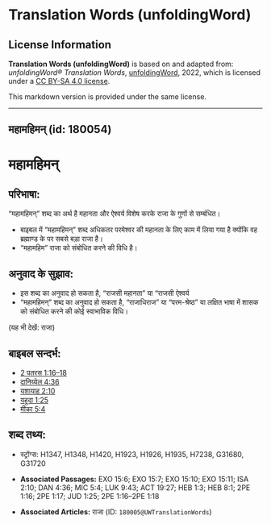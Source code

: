 # Translation Words (unfoldingWord)

## License Information

**Translation Words (unfoldingWord)** is based on and adapted from: _unfoldingWord® Translation Words_, [unfoldingWord](https://unfoldingword.org/utw), 2022, which is licensed under a [CC BY-SA 4.0 license](https://creativecommons.org/licenses/by-sa/4.0/legalcode.en).

This markdown version is provided under the same license.



--------------------------------

## महामहिमन् (id: 180054)

महामहिमन्
=========

परिभाषा:
--------

“महामहिमन्” शब्द का अर्थ है महानता और ऐश्वर्य विशेष करके राजा के गुणों से सम्बंधित।

* बाइबल में “महामहिमन्” शब्द अधिकतर परमेश्वर की महानता के लिए काम में लिया गया है क्योंकि वह ब्रह्माण्ड के पर सबसे बड़ा राजा है।
* “महामहिम” राजा को संबोधित करने की विधि है।

अनुवाद के सुझाव:
----------------

* इस शब्द का अनुवाद हो सकता है, “राजसी महानता” या “राजसी ऐश्वर्य
* “महामहिमन्” शब्द का अनुवाद हो सकता है, “राजाधिराज” या “परम\-श्रेष्ठ” या लक्षित भाषा में शासक को संबोधित करने की कोई स्वाभाविक विधि।

(यह भी देखें: राजा)

बाइबल सन्दर्भ:
--------------

* [2 पतरस 1:16–18](https://ref.ly/2Pet0:0)
* [दानिय्येल 4:36](https://ref.ly/Dan4:36)
* [यशायाह 2:10](https://ref.ly/Isa2:10)
* [यहूदा 1:25](https://ref.ly/Jude1:25)
* [मीका 5:4](https://ref.ly/Mic5:4)

शब्द तथ्य:
----------

* स्ट्रोंग्स: H1347, H1348, H1420, H1923, H1926, H1935, H7238, G31680, G31720

* **Associated Passages:** EXO 15:6; EXO 15:7; EXO 15:10; EXO 15:11; ISA 2:10; DAN 4:36; MIC 5:4; LUK 9:43; ACT 19:27; HEB 1:3; HEB 8:1; 2PE 1:16; 2PE 1:17; JUD 1:25; 2PE 1:16–2PE 1:18
* **Associated Articles:** राजा (ID: `180005@UWTranslationWords`)

